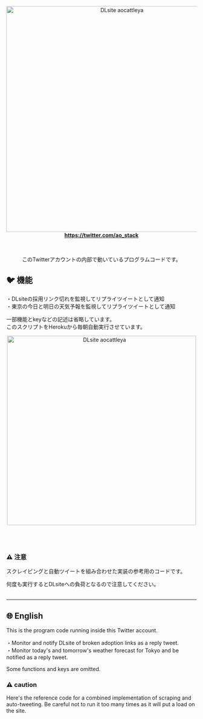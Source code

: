 <p align="center">
  <img width="596" alt="DLsite aocattleya" src="https://user-images.githubusercontent.com/39142850/99149159-a8fa6500-26cf-11eb-994a-cbbcf8281fd0.png"><br>
  <b><a href="https://twitter.com/ao_stack">https://twitter.com/ao_stack</a></b>
</p>



<br>
<p align="center">このTwitterアカウントの内部で動いているプログラムコードです。</p>

## 🐦 機能

・DLsiteの採用リンク切れを監視してリプライツイートとして通知  
・東京の今日と明日の天気予報を監視してリプライツイートとして通知  

一部機能とkeyなどの記述は省略しています。  
このスクリプトをHerokuから毎朝自動実行させています。

<p align="center">
  <img width="500" alt="DLsite aocattleya" src="https://user-images.githubusercontent.com/39142850/99150377-8704e080-26d7-11eb-8da9-f2f6a58a65a9.png">
</p>

<br><br>


### ⚠️ 注意

スクレイピングと自動ツイートを組み合わせた実装の参考用のコードです。

何度も実行するとDLsiteへの負荷となるので注意してください。<br><br>

---

## 🌐 English

This is the program code running inside this Twitter account.

・Monitor and notify DLsite of broken adoption links as a reply tweet.  
・Monitor today's and tomorrow's weather forecast for Tokyo and be notified as a reply tweet.

Some functions and keys are omitted.

### ⚠️ caution

Here's the reference code for a combined implementation of scraping and auto-tweeting.
Be careful not to run it too many times as it will put a load on the site.
